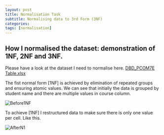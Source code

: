 ```yaml
---
layout: post
title: Normalisation Task 
subtitle: Normalising data to 3rd Form (3NF)
categories: 
tags: [normalisation]
---
```


## How I normalised the dataset: demonstration of 1NF, 2NF and 3NF. 

Please have a look at the dataset I need to normalise here. 
[DBD_PCOM7E Table.xlsx](https://github.com/user-attachments/files/18564688/DBD_PCOM7E.Table.xlsx)

The fist normal form [1NF] is achieved by elimination of repeated groups and ensuring atomic values. We can see that initially the data is grouped by student name and there are multiple values in course column. 

![Before1NF](https://github.com/user-attachments/assets/f98e6431-be85-472a-bcbe-8fc048d9beb3)

To achieve [1NF] I restructured data to make sure there is only one value per cell. Like this. 

![AfterN1](https://github.com/user-attachments/assets/963638ff-875b-498f-b1db-a5eb6c9ba8c9)

